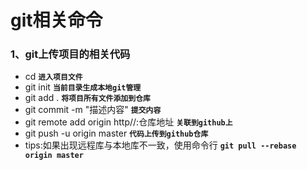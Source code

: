 git相关命令
====================



### 1、git上传项目的相关代码

* cd **`进入项目文件`** <br>
* git init     **`当前目录生成本地git管理`**<br>
* git add .    **`将项目所有文件添加到仓库`**<br>
* git commit -m "描述内容"         **`提交内容`**<br>
* git remote add origin http//:仓库地址     **`关联到github上`**<br>
* git push -u origin master        **`代码上传到github仓库`**<br>
* tips:如果出现远程库与本地库不一致，使用命令行 **`git pull --rebase origin master`**<br>


